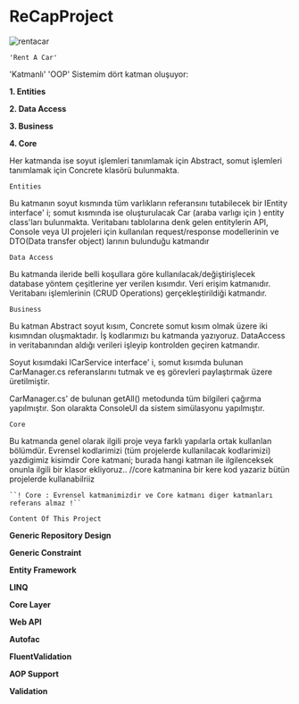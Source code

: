 # ReCapProject 

![rentacar](https://user-images.githubusercontent.com/49093196/108184338-20e78980-711c-11eb-83f6-32aefea7f707.jpg)

 ``'Rent A Car'``
 
'Katmanlı' 'OOP'
 Sistemim dört katman oluşuyor:
 
**1. Entities**

**2. Data Access**

**3. Business**

**4. Core**

Her katmanda ise soyut işlemleri tanımlamak için Abstract, somut işlemleri tanımlamak için Concrete klasörü bulunmakta.

``Entities``

Bu katmanın soyut kısmında tüm varlıkların referansını tutabilecek bir IEntity interface' i; somut kısmında ise oluşturulacak Car (araba varlıgı için ) entity class'ları bulunmakta. Veritabanı tablolarına denk gelen entitylerin API, Console veya UI projeleri için kullanılan request/response modellerinin ve DTO(Data transfer object) larının bulunduğu katmandır

``Data Access``

Bu katmanda ileride belli koşullara göre kullanılacak/değiştirişlecek database yöntem çeşitlerine yer verilen kısımdır. Veri erişim katmanıdır. Veritabanı işlemlerinin (CRUD Operations) gerçekleştirildiği katmandır.

``Business``

Bu katman Abstract soyut kısım, Concrete somut kısım olmak üzere iki kısımndan oluşmaktadır. İş kodlarımızı bu katmanda yazıyoruz. DataAccess in veritabanından aldığı verileri işleyip kontrolden geçiren katmandır.

Soyut kısımdaki ICarService interface' i, somut kısımda bulunan CarManager.cs  referanslarını tutmak ve eş görevleri paylaştırmak üzere üretilmiştir.

CarManager.cs' de bulunan getAll() metodunda tüm bilgileri çağırma yapılmıştır.
Son olarakta ConsoleUI da sistem simülasyonu yapılmıştır.

``Core``

Bu katmanda genel olarak ilgili proje veya farklı yapılarla ortak kullanlan bölümdür.
Evrensel kodlarimizi (tüm projelerde kullanilacak kodlarimizi) yazdigimiz kisimdir Core katmani;
	burada hangi katman ile ilgilenceksek onunla ilgili bir klasor ekliyoruz..
	//core katmanina bir kere kod yazariz bütün projelerde kullanabilriiz
	
	``! Core : Evrensel katmanimizdir ve Core katmanı diger katmanları referans almaz !``
 ``Content Of This Project``
 
**Generic Repository Design**

**Generic Constraint**

**Entity Framework**

**LINQ**

**Core Layer**

**Web API**

**Autofac**

**FluentValidation**

**AOP Support**

**Validation**

